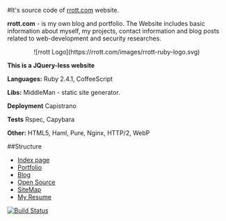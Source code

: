 #It's source code of [rrott.com](http://rrott.com) website.

**rrott.com** - is my own blog and portfolio. The Website includes basic information about myself, my projects, contact information and blog posts related to web-development and security researches.

<center> ![rrott Logo](https://rrott.com/images/rrott-ruby-logo.svg) </center>

**This is a JQuery-less website**

**Languages:** Ruby 2.4.1, CoffeeScript

**Libs:** MiddleMan - static site generator.

**Deployment** Capistrano

**Tests** Rspec, Capybara

**Other:** HTML5, Haml, Pure, Nginx, HTTP/2, WebP

##Structure
- [Index page](https://rrott.com)
- [Portfolio](https://rrott.com/portfolio/)
- [Blog](https://rrott.com/blog/)
- [Open Source](https://rrott.com/portfolio/oss/)
- [SiteMap](https://rrott.com/sitemap/)
- [My Resume](https://rrott.com/cv/roman.rott.cv.2016.pdf)


[![Build Status](https://travis-ci.org/rrott/rrott.com.svg?branch=master)](https://travis-ci.org/rrott/rrott.com)
